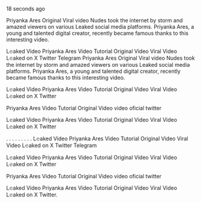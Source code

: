 18 seconds ago

Priyanka Ares Original Viral video Nudes took the internet by storm and amazed viewers on various Leaked social media platforms. Priyanka Ares, a young and talented digital creator, recently became famous thanks to this interesting video.

L𝚎aked Video Priyanka Ares Video Tutorial Original Video Viral Video L𝚎aked on X Twitter Telegram
Priyanka Ares Original Viral video Nudes took the internet by storm and amazed viewers on various Leaked social media platforms. Priyanka Ares, a young and talented digital creator, recently became famous thanks to this interesting video.

L𝚎aked Video Priyanka Ares Video Tutorial Original Video Viral Video L𝚎aked on X Twitter

Priyanka Ares Video Tutorial Original Video video oficial twitter

L𝚎aked Video Priyanka Ares Video Tutorial Original Video Viral Video L𝚎aked on X Twitter

. . . . . . . . . L𝚎aked Video Priyanka Ares Video Tutorial Original Video Viral Video L𝚎aked on X Twitter Telegram

L𝚎aked Video Priyanka Ares Video Tutorial Original Video Viral Video L𝚎aked on X Twitter

Priyanka Ares Video Tutorial Original Video video oficial twitter

L𝚎aked Video Priyanka Ares Video Tutorial Original Video Viral Video L𝚎aked on X Twitter.
